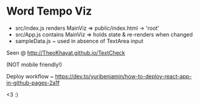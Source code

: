 # Word Tempo Viz

- src/index.js renders MainViz => public/index.html -> 'root'
- src/App.js contains MainViz => holds state & re-renders when changed
- sampleData.js ~ used in absence of TextArea input

Seen @ http://TheoKhayat.github.io/TextCheck

(NOT mobile friendly!)

Deploy workflow ~ https://dev.to/yuribenjamin/how-to-deploy-react-app-in-github-pages-2a1f

<3 :)